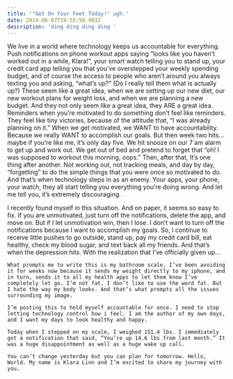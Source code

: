 ```yaml
---
title: '"Get On Your Feet Today!" ugh.'
date: 2019-06-07T19:55:58.903Z
description: 'ding ding ding ding '
---
```

We live in a world where technology keeps us accountable for everything. Push notifications on phone workout apps saying “looks like you haven’t worked out in a while, Klara!”, your smart watch telling you to stand up, your credit card app telling you that you’ve overstepped your weekly spending budget, and of course the access to people who aren’t around you always texting you and asking, “what’s up?” (Do I really tell them what is actually up?) These seem like a great idea, when we are setting up our new diet, our new workout plans for weight loss, and when we are planning a new budget. And they not only seem like a great idea, they ARE a great idea. Reminders when you’re motivated to do something don’t feel like reminders. They feel like tiny victories, because of the attitude that, “I was already planning on it.” When we get motivated, we WANT to have accountability. Because we really WANT to accomplish our goals. But then week two hits… maybe if you’re like me, it’s only day five. We hit snooze on our 7 am alarm to get up and work out. We get out of bed and pretend to forget that “oh! I was supposed to workout this morning, oops.” Then, after that, It’s one thing after another. Not working out, not tracking meals, and day by day, “forgetting” to do the simple things that you were once so motivated to do. And that’s when technology steps in as an enemy. Your apps, your phone, your watch, they all start telling you everything you’re doing wrong. And let me tell you, it’s extremely discouraging. 

I recently found myself in this situation. And on paper, it seems so easy to fix. If you are unmotivated, just turn off the notifications, delete the app, and move on. But if I let unmotivation win, then I lose. I don’t want to turn off the notifications because I want to accomplish my goals. So, I continue to receive little pushes to go outside, stand up, pay my credit card bill, eat healthy, check my blood sugar, and text back all my friends. And that’s when the depression hits. With the realization that I’ve officially given up…

	What prompts me to write this is my bathroom scale. I’ve been avoiding it for weeks now because it sends my weight directly to my iphone, and in turn, sends it to all my health apps to let them know I’ve completely let go. I’m not fat, I don’t like to use the word fat. But I hate the way my body looks. And that’s what prompts all the issues surrounding my image. 

	I’m posting this to hold myself accountable for once. I need to stop letting technology control how i feel. I am the author of my own days, and I want my days to look healthy and happy. 

	Today when I stepped on my scale, I weighed 151.4 lbs. I immediately got a notification that said, “You’re up 14.6 lbs from last month.” It was a huge disappointment as well as a huge wake up call. 

	You can’t change yesterday but you can plan for tomorrow. Hello, World. My name is Klara Linn and I’m excited to share my journey with you.
